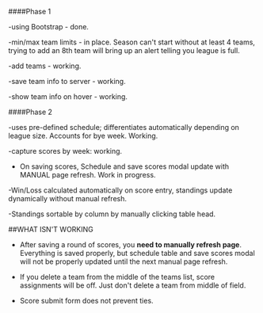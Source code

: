 ####Phase 1

-using Bootstrap - done.

-min/max team limits - in place. Season can't start without at least 4 teams, trying to add an 8th team will bring up an alert telling you league is full.

-add teams - working.

-save team info to server - working.

-show team info on hover - working.

####Phase 2

-uses pre-defined schedule; differentiates automatically depending on league size. Accounts for bye week. Working.

-capture scores by week: working. 

*	On saving scores, Schedule and save scores modal update with MANUAL page refresh. Work in progress.

-Win/Loss calculated automatically on score entry, standings update dynamically without manual refresh.

-Standings sortable by column by manually clicking table head.

##WHAT ISN'T WORKING

*	After saving a round of scores, you __need to manually refresh page__. Everything is saved properly, but schedule table and save scores modal will not be properly updated until the next manual page refresh. 

*	If you delete a team from the middle of the teams list, score assignments will be off. Just don't delete a team from middle of field.

*	Score submit form does not prevent ties.
